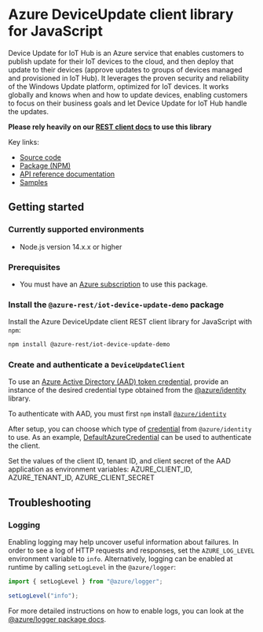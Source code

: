 # Azure DeviceUpdate client library for JavaScript

Device Update for IoT Hub is an Azure service that enables customers to publish update for their IoT devices to the cloud, and then deploy that update to their devices (approve updates to groups of devices managed and provisioned in IoT Hub). It leverages the proven security and reliability of the Windows Update platform, optimized for IoT devices. It works globally and knows when and how to update devices, enabling customers to focus on their business goals and let Device Update for IoT Hub handle the updates.

**Please rely heavily on our [REST client docs](https://github.com/Azure/azure-sdk-for-js/blob/main/documentation/rest-clients.md) to use this library**

Key links:

- [Source code](https://github.com/Azure/azure-sdk-for-js/tree/main/sdk/deviceupdate/iot-device-update-demo-rest)
- [Package (NPM)](https://www.npmjs.com/package/@azure-rest/iot-device-update-demo)
- [API reference documentation](https://docs.microsoft.com/javascript/api/@azure-rest/iot-device-update-demo?view=azure-node-preview)
- [Samples](https://github.com/Azure/azure-sdk-for-js/tree/main/sdk/deviceupdate/iot-device-update-demo-rest/samples)

## Getting started

### Currently supported environments

- Node.js version 14.x.x or higher

### Prerequisites

- You must have an [Azure subscription](https://azure.microsoft.com/free/) to use this package.

### Install the `@azure-rest/iot-device-update-demo` package

Install the Azure DeviceUpdate client REST client library for JavaScript with `npm`:

```bash
npm install @azure-rest/iot-device-update-demo
```

### Create and authenticate a `DeviceUpdateClient`

To use an [Azure Active Directory (AAD) token credential](https://github.com/Azure/azure-sdk-for-js/blob/main/sdk/identity/identity/samples/AzureIdentityExamples.md#authenticating-with-a-pre-fetched-access-token),
provide an instance of the desired credential type obtained from the
[@azure/identity](https://github.com/Azure/azure-sdk-for-js/tree/main/sdk/identity/identity#credentials) library.

To authenticate with AAD, you must first `npm` install [`@azure/identity`](https://www.npmjs.com/package/@azure/identity) 

After setup, you can choose which type of [credential](https://github.com/Azure/azure-sdk-for-js/tree/main/sdk/identity/identity#credentials) from `@azure/identity` to use.
As an example, [DefaultAzureCredential](https://github.com/Azure/azure-sdk-for-js/tree/main/sdk/identity/identity#defaultazurecredential)
can be used to authenticate the client.

Set the values of the client ID, tenant ID, and client secret of the AAD application as environment variables:
AZURE_CLIENT_ID, AZURE_TENANT_ID, AZURE_CLIENT_SECRET

## Troubleshooting

### Logging

Enabling logging may help uncover useful information about failures. In order to see a log of HTTP requests and responses, set the `AZURE_LOG_LEVEL` environment variable to `info`. Alternatively, logging can be enabled at runtime by calling `setLogLevel` in the `@azure/logger`:

```javascript
import { setLogLevel } from "@azure/logger";

setLogLevel("info");
```

For more detailed instructions on how to enable logs, you can look at the [@azure/logger package docs](https://github.com/Azure/azure-sdk-for-js/tree/main/sdk/core/logger).
